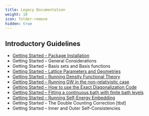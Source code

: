 ```yaml
---
title: Legacy Documentation
weight: 10
icon: folder-remove
hidden: true
---
```


## Introductory Guidelines

-   [Getting Started – Package
    Installation](/legacy/package_installation "wikilink")
-   Getting Started – General Considerations
-   Getting Started – Basis sets and Basis functions
-   [Getting Started – Lattice Parameters and
    Geometries](/legacy/lattice "wikilink")
-   [Getting Started – Running Density Functional
    Theory](/legacy/running_density_functional_theory "wikilink")
-   [Getting Started – Running GW in the non-relativistic
    case](/legacy/running_gw_in_the_non-relativistic_case "wikilink")
-   [Getting Started – How to use the Exact Diagonalization
    Code](/legacy/how_to_use_the_exact_diagonalization_code "wikilink")
-   [Getting Started – Fitting a continuous bath with finite bath
    levels](/legacy/fitting_a_continuous_bath_with_finite_bath_levels "wikilink")
-   [Getting Started – Running Self-Energy
    Embedding](/legacy/running_self-energy_embedding "wikilink")
-   Getting Started – The Double Counting Correction \[tbd\]
-   Getting Started – Inner and Outer Self-Consistencies


